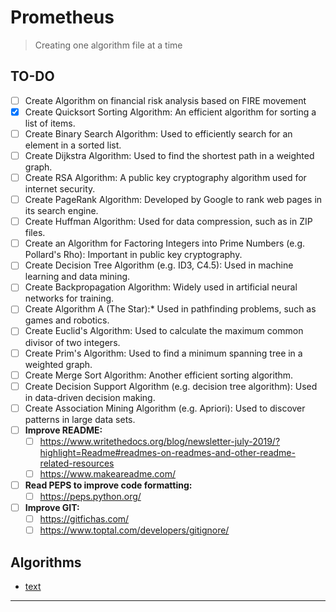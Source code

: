 # Prometheus

> Creating one algorithm file at a time

## TO-DO
- [ ] Create Algorithm on financial risk analysis based on FIRE movement
- [x] Create Quicksort Sorting Algorithm: An efficient algorithm for sorting a list of items.
- [ ] Create Binary Search Algorithm: Used to efficiently search for an element in a sorted list.
- [ ] Create Dijkstra Algorithm: Used to find the shortest path in a weighted graph.
- [ ] Create RSA Algorithm: A public key cryptography algorithm used for internet security.
- [ ] Create PageRank Algorithm: Developed by Google to rank web pages in its search engine.
- [ ] Create Huffman Algorithm: Used for data compression, such as in ZIP files.
- [ ] Create an Algorithm for Factoring Integers into Prime Numbers (e.g. Pollard's Rho): Important in public key cryptography.
- [ ] Create Decision Tree Algorithm (e.g. ID3, C4.5): Used in machine learning and data mining.
- [ ] Create Backpropagation Algorithm: Widely used in artificial neural networks for training.
- [ ] Create Algorithm A (The Star):* Used in pathfinding problems, such as games and robotics.
- [ ] Create Euclid's Algorithm: Used to calculate the maximum common divisor of two integers.
- [ ] Create Prim's Algorithm: Used to find a minimum spanning tree in a weighted graph.
- [ ] Create Merge Sort Algorithm: Another efficient sorting algorithm.
- [ ] Create Decision Support Algorithm (e.g. decision tree algorithm): Used in data-driven decision making.
- [ ] Create Association Mining Algorithm (e.g. Apriori): Used to discover patterns in large data sets.
- [ ] **Improve README:**
    - [ ] https://www.writethedocs.org/blog/newsletter-july-2019/?highlight=Readme#readmes-on-readmes-and-other-readme-related-resources
    - [ ] https://www.makeareadme.com/
- [ ] **Read PEPS to improve code formatting:**
    - [ ] https://peps.python.org/
- [ ] **Improve GIT:**
    - [ ] https://gitfichas.com/
    - [ ] https://www.toptal.com/developers/gitignore/

## Algorithms

- [text](text)

---
